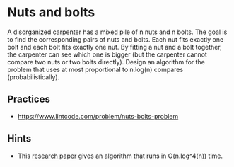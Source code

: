 # Nuts and bolts

A disorganized carpenter has a mixed pile of n nuts and n bolts. The goal is to find the corresponding pairs of nuts and bolts. Each nut fits exactly one bolt and each bolt fits exactly one nut. By fitting a nut and a bolt together, the carpenter can see which one is bigger (but the carpenter cannot compare two nuts or two bolts directly). Design an algorithm for the problem that uses at most proportional to n.log(n) compares (probabilistically).

## Practices

- https://www.lintcode.com/problem/nuts-bolts-problem

## Hints

- This [research paper](https://web.cs.ucla.edu/~rafail/PUBLIC/17.pdf) gives an algorithm that runs in O(n.log^4(n)) time.
